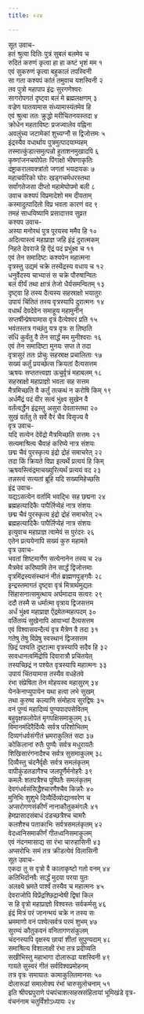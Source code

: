 ```yaml
---
title: ०२४

---
```

सूत उवाच-  
हतं श्रुत्वा दितिः पुत्रं सुबलं बलमेव च  
रुदितं करुणं कृत्वा हा हा कष्टं भृशं मम १  
एवं सुकरुणं कृत्वा बहुकालं तपस्विनी  
सा गता कश्यपं कांतं तमुवाच यशस्विनी २  
तव पुत्रो महापाप इंद्रः सुरगणेश्वरः  
सागरोपगतं दृष्ट्वा बलं मे ब्रह्मलक्षणम् ३  
वज्रेण घातयामास संध्यामास्यंतमेव हि  
एवं श्रुत्वा ततः क्रुद्धो मरीचितनयस्तदा ४  
क्रोधेन महताविष्टः प्रजज्वालेव वह्निना  
अवलुंच्य जटामेकां शुच्यग्नौ स द्विजोत्तमः ५  
इंद्रस्यैव वधार्थाय पुत्रमुत्पादयाम्यहम्  
तस्मात्कुंडात्समुत्पन्नो हुताशनमुखादपि ६  
कृष्णांजनचयोपेतः पिंगाक्षो भीषणाकृतिः  
दंष्ट्राकरालवक्त्रांतो जगतां भयदायकः ७  
महाचर्वरिको घोरः खड्गचर्मधरस्तथा  
सर्वांगतेजसा दीप्तो महामेघोपमो बली ८  
उवाच कश्यपं विप्रमादेशो मम दीयताम्  
कस्मादुत्पादितो विप्र भवता कारणं वद ९  
तमहं साधयिष्यामि प्रसादात्तव सुव्रत  
कश्यप उवाच-  
अस्या मनोरथं पुत्र पूरयस्व ममैव हि १०  
अदित्यास्त्वं महाप्राज्ञ जहि इंद्रं दुरात्मकम्  
निहते देवराजे हि ऐंद्रं पदं प्रभुंक्ष्व च ११  
एवं तेन समादिष्टः कश्यपेन महात्मना  
वृत्रस्तु उद्यमं चक्रे तस्येंद्रस्य वधाय च १२  
धनुर्वेदस्य चाभ्यासं स चक्रे पौरुषान्वितः  
बलं वीर्यं तथा क्षात्रं तेजो धैर्यसमन्वितम् १३  
दृष्ट्वा हि तस्य दैत्यस्य सहस्राक्षो भयातुरः  
उपायं चिंतितं तस्य वृत्रस्यापि दुरात्मनः १४  
वधार्थं देवदेवेन समाहूय महामुनीन्  
सप्तर्षीन्प्रेषयामास वृत्रं दैत्येश्वरं प्रति १५  
भवंतस्तत्र गच्छंतु यत्र वृत्रः स तिष्ठति  
संधिं कुर्वंतु वै तेन सार्द्धं मम मुनीश्वराः १६  
एवं तेन समादिष्टा मुनयः सप्त ते तदा  
वृत्रासुरं ततः प्रोचुः सहस्राक्ष प्रचालिताः १७  
सख्यं कर्तुं प्रयच्छेत्स क्रियतां दैत्यसत्तम  
ऋषयः सप्ततत्त्वज्ञा ऊचुर्वृत्रं महाबलम् १८  
सहस्राक्षो महाप्राज्ञो भवता सह सत्तम  
मैत्रमिच्छति वै कर्तुं तत्कथं न करोषि किम् १९  
अर्धमैंद्रं पदं वीर सत्वं भुंक्ष्व सुखेन वै  
वर्तंत्वर्द्धेन इंद्रस्तु असुरा देवतास्तथा २०  
सुखं वर्तंतु ते सर्वे वैरं चैव विसृज्य वै  
वृत्र उवाच-  
यदि सत्येन देवेंद्रो मैत्रमिच्छति सत्तमः २१  
सत्यमाश्रित्य चैवाहं करिष्ये नात्र संशयः  
छद्म चैवं पुरस्कृत्य इंद्रो द्रोहं समाचरेत् २२  
तदा किं क्रियते विप्रा इत्यर्थे प्रत्ययं हि किम्  
ऋषयस्त्विंद्रमाचख्युरित्यर्थं प्रत्ययं वद २३  
तन्नस्त्वं सत्यतां ब्रूहि यदि सख्यमिहेच्छसि  
इंद्र उवाच-  
यद्यऽसत्येन वर्तामि भवद्भिः सह छद्मना २४  
ब्रह्महत्यादिकैः पापैर्लिप्येहं नात्र संशयः  
छद्म चैवं पुरस्कृत्य इंद्रो द्रोहं समाचरेत् २५  
ब्रह्महत्यादिकैः पापैर्लिप्येहं नात्र संशयः  
इत्युवाच महाप्राज्ञ त्वामेवं स पुरंदरः २६  
एतेन प्रत्ययेनापि सख्यं कुरु महामते  
वृत्र उवाच-  
भवतां शिष्टमार्गेण सत्येनानेन तस्य च २७  
मैत्रमेवं करिष्यामि तेन सार्द्धं द्विजोत्तमाः  
वृत्रमिंद्रस्यसंस्थानं नीतं ब्राह्मणपुङ्गवैः २८  
इन्द्रस्तमागतं दृष्ट्वा वृत्रं मित्रार्थमुद्यतः  
सिंहासनात्समुत्थाय अर्घमादाय सत्वरः २९  
ददौ तस्मै स धर्मात्मा वृत्राय द्विजसत्तम  
अर्धं भुंक्ष्व महाप्राज्ञ ऐंद्रमेतन्महत्पदम् ३०  
वर्तितव्यं सुखेनापि आवाभ्यां दैत्यसत्तम  
एवं विश्वासयन्दैत्यं वृत्र मैत्रेण वै तदा ३१  
गतेषु तेषु विप्रेषु स्वस्थानं द्विजसत्तम  
छिद्रं पश्यति दुष्टात्मा वृत्रस्यापि सदैव हि ३२  
सावधानत्वमिंद्रोपि दिवारात्रौ प्रचिंतयेत्  
तस्यच्छिद्रं न पश्येत वृत्रस्यापि महात्मनः ३३  
उपायं चिंतयामास तस्यैव वधहेतवे  
रंभा संप्रेषिता तेन मोहयस्व महासुरम् ३४  
येनकेनाप्युपायेन यथा हत्वा लभे सुखम्  
तथा कुरुष्व कल्याणि संमोहाय सुरद्विषः ३५  
वनं पुण्यं महादिव्यं पुण्यपादपसेवितम्  
बहुवृक्षफलोपेतं मृगपक्षिसमाकुलम् ३६  
विमानमंदिरैर्दिव्यैः सर्वत्र परिशोभितम्  
दिव्यगंधर्वसंगीतं भ्रमराकुलितं सदा ३७  
कोकिलानां रुतैः पुण्यैः सर्वत्र मधुरायतैः  
शिखिसारंगनादैश्च सर्वत्र सुसमाकुलम् ३८  
दिव्यैस्तु चंदनैर्वृक्षैः सर्वत्र समलंकृतम्  
वापीकुंडतडागैश्च जलपूर्णैर्मनोहरैः ३९  
कमलैः शतपत्रैश्च पुष्पितैः समलंकृतम्  
देवगंधर्वसंसिद्धैश्चारणैश्चैव किन्नरैः ४०  
मुनिभिः शुशुभे दिव्यैर्दिव्योद्यानवरेण च  
अप्सरोगणसंकीर्णं नानाकौतुकमंगलैः ४१  
हेमप्रासादसंबाधं दंडच्छत्रैश्च चामरैः  
कलशैश्च पताकाभिः सर्वत्रसमलंकृतम् ४२  
वेदध्वनिसमाकीर्णं गीतध्वनिसमाकुलम्  
एवं नंदनमासाद्य सा रंभा चारुहासिनी ४३  
अप्सरोभिः समं तत्र क्रीडत्येवं विलासिनी  
सूत उवाच-  
एकदा तु स वृत्रो वै कालाकृष्टो गतो वनम् ४४  
कतिभिर्दानवैः सार्द्धं मुदया परया युतः  
अलक्ष्ये भ्रमते पार्श्वं तस्यैव च महात्मनः ४५  
देवराजोपि विप्रेंद्रश्छिद्रान्वेषी द्विषां किल  
स हि वृत्रो महाप्राज्ञो विश्वस्तः सर्वकर्मसु ४६  
इंद्रं मित्रं परं जानन्भयं चक्रे न तस्य सः  
भ्रममाणो वनं पश्येत्सर्वत्र परमं शुभम् ४७  
सुरम्यं कौतुकवनं वनितागणसंकुलम्  
चंदनस्यापि वृक्षस्य छायां शीतां सुपुण्यदाम् ४८  
समाश्रित्य विशालाक्षी रंभा तत्र प्रदीव्यति  
सखीभिस्तु महाभागा दोलारूढा यशस्विनी ४९  
गायते सुस्वरं गीतं सर्वविश्वप्रमोहनम्  
तत्र वृत्रः समायातः कामाकुलितमानसः ५०  
दोलारूढां समालोक्य रंभां चारुसुलोचनाम् ५१  
इति श्रीपद्मपुराणे पंचपंचाशत्सहस्रसंहितायां भूमिखंडे वृत्र-  
वंचनंनाम चतुर्विंशोऽध्यायः २४